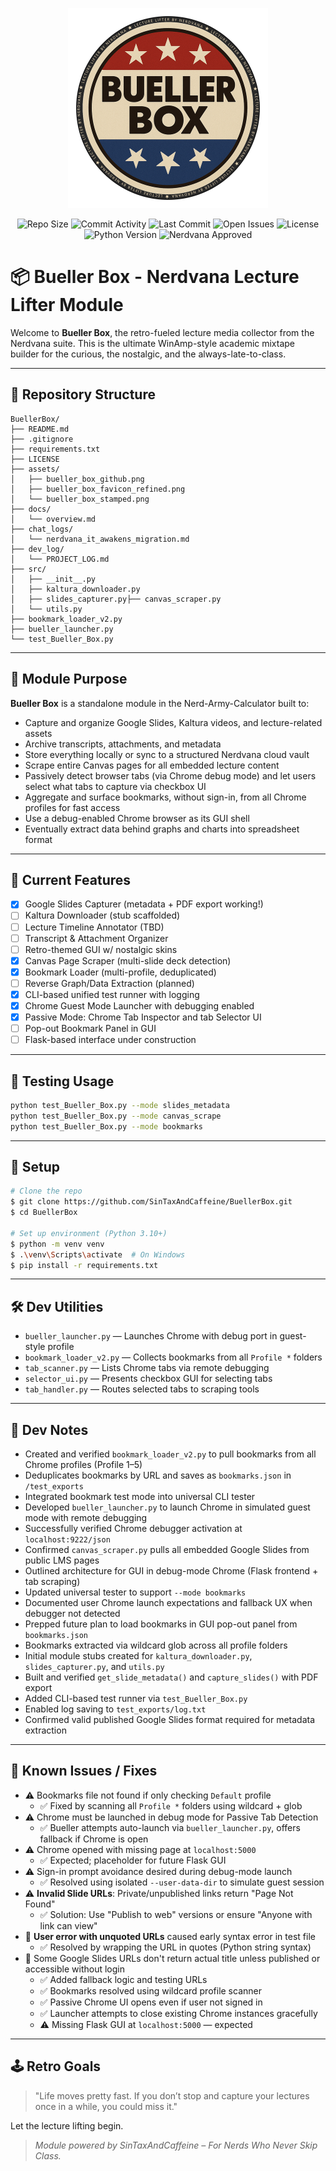 <p align="center">
  <img src="assets/bueller_box_github.png" alt="Bueller Box Logo" width="320"/>
</p>

<p align="center">
  <img src="https://img.shields.io/github/repo-size/sintaxandcaffine/BuellerBox" alt="Repo Size"/>
  <img src="https://img.shields.io/github/commit-activity/m/sintaxandcaffine/BuellerBox" alt="Commit Activity"/>
  <img src="https://img.shields.io/github/last-commit/sintaxandcaffine/BuellerBox" alt="Last Commit"/>
  <img src="https://img.shields.io/github/issues/sintaxandcaffine/BuellerBox" alt="Open Issues"/>
  <img src="https://img.shields.io/github/license/sintaxandcaffine/BuellerBox" alt="License"/>
  <img src="https://img.shields.io/badge/built%20with-Python%203.10+-blue?logo=python" alt="Python Version"/>
  <img src="https://img.shields.io/badge/Nerdvana-Approved%20Tool-ff69b4?style=flat-square&logo=data:image/svg+xml;base64,SGVyZSdzIHdoZXJlIHRoZSBuZXJkcyBzaXQ=" alt="Nerdvana Approved"/>
</p>

# 📦 Bueller Box - Nerdvana Lecture Lifter Module

Welcome to **Bueller Box**, the retro-fueled lecture media collector from the Nerdvana suite. This is the ultimate WinAmp-style academic mixtape builder for the curious, the nostalgic, and the always-late-to-class.

---

## 📁 Repository Structure

```
BuellerBox/
├── README.md
├── .gitignore
├── requirements.txt
├── LICENSE
├── assets/
│   ├── bueller_box_github.png
│   ├── bueller_box_favicon_refined.png
│   └── bueller_box_stamped.png
├── docs/
│   └── overview.md
├── chat_logs/
│   └── nerdvana_it_awakens_migration.md
├── dev_log/
│   └── PROJECT_LOG.md
├── src/
│   ├── __init__.py
│   ├── kaltura_downloader.py
│   ├── slides_capturer.py├── canvas_scraper.py
│   └── utils.py
├── bookmark_loader_v2.py
├── bueller_launcher.py
└── test_Bueller_Box.py
```

---

## 🎯 Module Purpose
**Bueller Box** is a standalone module in the Nerd-Army-Calculator built to:
- Capture and organize Google Slides, Kaltura videos, and lecture-related assets
- Archive transcripts, attachments, and metadata
- Store everything locally or sync to a structured Nerdvana cloud vault
- Scrape entire Canvas pages for all embedded lecture content
- Passively detect browser tabs (via Chrome debug mode) and let users select what tabs to capture via checkbox UI
- Aggregate and surface bookmarks, without sign-in, from all Chrome profiles for fast access 
- Use a debug-enabled Chrome browser as its GUI shell
- Eventually extract data behind graphs and charts into spreadsheet format
---

## 💾 Current Features
- [x] Google Slides Capturer (metadata + PDF export working!)
- [ ] Kaltura Downloader (stub scaffolded)
- [ ] Lecture Timeline Annotator (TBD)
- [ ] Transcript & Attachment Organizer
- [ ] Retro-themed GUI w/ nostalgic skins
- [x] Canvas Page Scraper (multi-slide deck detection)
- [x] Bookmark Loader (multi-profile, deduplicated)
- [ ] Reverse Graph/Data Extraction (planned)
- [x] CLI-based unified test runner with logging
- [x] Chrome Guest Mode Launcher with debugging enabled
- [x] Passive Mode: Chrome Tab Inspector and tab Selector UI
- [ ] Pop-out Bookmark Panel in GUI
- [ ] Flask-based interface under construction

---

## 🧪 Testing Usage

```bash
python test_Bueller_Box.py --mode slides_metadata
python test_Bueller_Box.py --mode canvas_scrape
python test_Bueller_Box.py --mode bookmarks
```

---

## 🔧 Setup
```bash
# Clone the repo
$ git clone https://github.com/SinTaxAndCaffeine/BuellerBox.git
$ cd BuellerBox

# Set up environment (Python 3.10+)
$ python -m venv venv
$ .\venv\Scripts\activate  # On Windows
$ pip install -r requirements.txt
```

---

## 🛠️ Dev Utilities

- `bueller_launcher.py` — Launches Chrome with debug port in guest-style profile
- `bookmark_loader_v2.py` — Collects bookmarks from all `Profile *` folders
- `tab_scanner.py` — Lists Chrome tabs via remote debugging
- `selector_ui.py` — Presents checkbox GUI for selecting tabs
- `tab_handler.py` — Routes selected tabs to scraping tools

---

## 🚧 Dev Notes
- Created and verified `bookmark_loader_v2.py` to pull bookmarks from all Chrome profiles (Profile 1–5)
- Deduplicates bookmarks by URL and saves as `bookmarks.json` in `/test_exports`
- Integrated bookmark test mode into universal CLI tester
- Developed `bueller_launcher.py` to launch Chrome in simulated guest mode with remote debugging
- Successfully verified Chrome debugger activation at `localhost:9222/json`
- Confirmed `canvas_scraper.py` pulls all embedded Google Slides from public LMS pages
- Outlined architecture for GUI in debug-mode Chrome (Flask frontend + tab scraping)
- Updated universal tester to support `--mode bookmarks`
- Documented user Chrome launch expectations and fallback UX when debugger not detected
- Prepped future plan to load bookmarks in GUI pop-out panel from `bookmarks.json`
- Bookmarks extracted via wildcard glob across all profile folders
- Initial module stubs created for `kaltura_downloader.py`, `slides_capturer.py`, and `utils.py`
- Built and verified `get_slide_metadata()` and `capture_slides()` with PDF export
- Added CLI-based test runner via `test_Bueller_Box.py`
- Enabled log saving to `test_exports/log.txt`
- Confirmed valid published Google Slides format required for metadata extraction

---

## 🐞 Known Issues / Fixes
- ⚠️ Bookmarks file not found if only checking `Default` profile
  - ✅ Fixed by scanning all `Profile *` folders using wildcard + glob
- ⚠️ Chrome must be launched in debug mode for Passive Tab Detection
  - ✅ Bueller attempts auto-launch via `bueller_launcher.py`, offers fallback if Chrome is open
- ⚠️ Chrome opened with missing page at `localhost:5000`
  - ✅ Expected; placeholder for future Flask GUI
- ⚠️ Sign-in prompt avoidance desired during debug-mode launch
  - ✅ Resolved using isolated `--user-data-dir` to simulate guest session
- ⚠️ **Invalid Slide URLs**: Private/unpublished links return "Page Not Found"
  - ✅ Solution: Use "Publish to web" versions or ensure "Anyone with link can view"
- 🧠 **User error with unquoted URLs** caused early syntax error in test file
  - ✅ Resolved by wrapping the URL in quotes (Python string syntax)
- 🧪 Some Google Slides URLs don't return actual title unless published or accessible without login
  - ✅ Added fallback logic and testing URLs
  - ✅ Bookmarks resolved using wildcard profile scanner
  - ✅ Passive Chrome UI opens even if user not signed in
  - ✅ Launcher attempts to close existing Chrome instances gracefully
  - ⚠️ Missing Flask GUI at `localhost:5000` — expected

---

## 🕹️ Retro Goals
> "Life moves pretty fast. If you don’t stop and capture your lectures once in a while, you could miss it."

Let the lecture lifting begin.

> *Module powered by SinTaxAndCaffeine – For Nerds Who Never Skip Class.*
